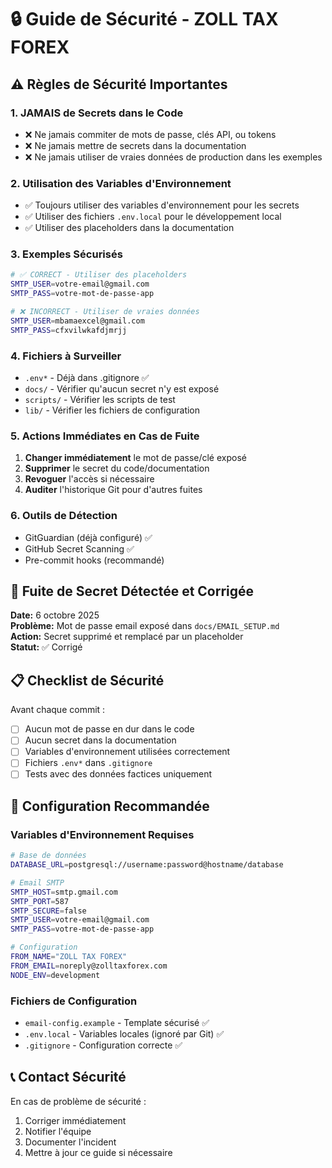 # 🔒 Guide de Sécurité - ZOLL TAX FOREX

## ⚠️ Règles de Sécurité Importantes

### 1. **JAMAIS de Secrets dans le Code**
- ❌ Ne jamais commiter de mots de passe, clés API, ou tokens
- ❌ Ne jamais mettre de secrets dans la documentation
- ❌ Ne jamais utiliser de vraies données de production dans les exemples

### 2. **Utilisation des Variables d'Environnement**
- ✅ Toujours utiliser des variables d'environnement pour les secrets
- ✅ Utiliser des fichiers `.env.local` pour le développement local
- ✅ Utiliser des placeholders dans la documentation

### 3. **Exemples Sécurisés**
```bash
# ✅ CORRECT - Utiliser des placeholders
SMTP_USER=votre-email@gmail.com
SMTP_PASS=votre-mot-de-passe-app

# ❌ INCORRECT - Utiliser de vraies données
SMTP_USER=mbamaexcel@gmail.com
SMTP_PASS=cfxvilwkafdjmrjj
```

### 4. **Fichiers à Surveiller**
- `.env*` - Déjà dans .gitignore ✅
- `docs/` - Vérifier qu'aucun secret n'y est exposé
- `scripts/` - Vérifier les scripts de test
- `lib/` - Vérifier les fichiers de configuration

### 5. **Actions Immédiates en Cas de Fuite**
1. **Changer immédiatement** le mot de passe/clé exposé
2. **Supprimer** le secret du code/documentation
3. **Revoguer** l'accès si nécessaire
4. **Auditer** l'historique Git pour d'autres fuites

### 6. **Outils de Détection**
- GitGuardian (déjà configuré) ✅
- GitHub Secret Scanning ✅
- Pre-commit hooks (recommandé)

## 🚨 Fuite de Secret Détectée et Corrigée

**Date:** 6 octobre 2025  
**Problème:** Mot de passe email exposé dans `docs/EMAIL_SETUP.md`  
**Action:** Secret supprimé et remplacé par un placeholder  
**Statut:** ✅ Corrigé

## 📋 Checklist de Sécurité

Avant chaque commit :
- [ ] Aucun mot de passe en dur dans le code
- [ ] Aucun secret dans la documentation
- [ ] Variables d'environnement utilisées correctement
- [ ] Fichiers `.env*` dans `.gitignore`
- [ ] Tests avec des données factices uniquement

## 🔧 Configuration Recommandée

### Variables d'Environnement Requises
```bash
# Base de données
DATABASE_URL=postgresql://username:password@hostname/database

# Email SMTP
SMTP_HOST=smtp.gmail.com
SMTP_PORT=587
SMTP_SECURE=false
SMTP_USER=votre-email@gmail.com
SMTP_PASS=votre-mot-de-passe-app

# Configuration
FROM_NAME="ZOLL TAX FOREX"
FROM_EMAIL=noreply@zolltaxforex.com
NODE_ENV=development
```

### Fichiers de Configuration
- `email-config.example` - Template sécurisé ✅
- `.env.local` - Variables locales (ignoré par Git) ✅
- `.gitignore` - Configuration correcte ✅

## 📞 Contact Sécurité

En cas de problème de sécurité :
1. Corriger immédiatement
2. Notifier l'équipe
3. Documenter l'incident
4. Mettre à jour ce guide si nécessaire
